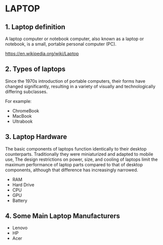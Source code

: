# LAPTOP

## 1. Laptop definition

A laptop computer or notebook computer, also known as a laptop or notebook, is a small, portable personal computer (PC).

<https://en.wikipedia.org/wiki/Laptop>


## 2. Types of laptops

Since the 1970s introduction of portable computers, their forms have changed significantly, resulting in a variety of visually and technologically differing subclasses. 

For example:
 * ChromeBook
 * MacBook
 * Ultrabook


## 3. Laptop Hardware

The basic components of laptops function identically to their desktop counterparts. Traditionally they were miniaturized and adapted to mobile use, The design restrictions on power, size, and cooling of laptops limit the maximum performance of laptop parts compared to that of desktop components, although that difference has increasingly narrowed.

 * RAM  
 * Hard Drive
 * CPU
 * GPU
 * Battery

 ## 4. Some Main Laptop Manufacturers

  * Lenovo 
  * HP
  * Acer
 